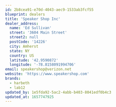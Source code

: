 ```yaml
---
id: 2b8cea91-e70d-4043-aec9-1533ab3fcf55
blueprint: dealers
title: 'Speaker Shop Inc'
dealer_address:
  name: 'Ed Sullivan'
  street: '3604 Main Street'
  street2: null
  postCode: '14226'
  city: Amherst
  state: NY
  country: US
  latitude: '42.9590872'
  longitude: '-78.8158091994706'
email: speakershop@verizon.net
website: 'https://www.speakershop.com'
brands:
  - harbeth
  - lab12
updated_by: 1e5fda92-5ac2-4abb-b403-8041edf0b4c3
updated_at: 1657747925
---
```

